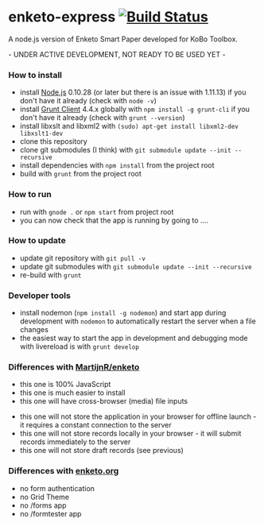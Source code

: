 enketo-express [![Build Status](https://travis-ci.org/kobotoolbox/enketo-express.png)](https://travis-ci.org/kobotoolbox/enketo-express)
==============

A node.js version of Enketo Smart Paper developed for KoBo Toolbox.

\- UNDER ACTIVE DEVELOPMENT, NOT READY TO BE USED YET \-

### How to install

* install [Node.js](http://nodejs.org/) 0.10.28 (or later but there is an issue with 1.11.13) if you don't have it already (check with `node -v`)
* install [Grunt Client](http://gruntjs.com) 4.4.x globally with `npm install -g grunt-cli` if you don't have it already (check with `grunt --version`)
* install libxslt and libxml2 with `(sudo) apt-get install libxml2-dev libxslt1-dev`
* clone this repository
* clone git submodules (I think) with `git submodule update --init --recursive`
* install dependencies with `npm install` from the project root
* build with `grunt` from the project root

### How to run
* run with `gnode .` or `npm start` from project root
* you can now check that the app is running by going to ....

### How to update
* update git repository with `git pull -v`
* update git submodules with `git submodule update --init --recursive`
* re-build with `grunt`

### Developer tools
* install nodemon (`npm install -g nodemon`) and start app during development with `nodemon` to automatically restart the server when a file changes
* the easiest way to start the app in development and debugging mode with livereload is with `grunt develop` 

### Differences with [MartijnR/enketo](https://github.com/MartijnR/enketo) 

+ this one is 100% JavaScript
+ this one is much easier to install
+ this one will have cross-browser (media) file inputs
- this one will not store the application in your browser for offline launch - it requires a constant connection to the server
- this one will not store records locally in your browser - it will submit records immediately to the server
- this one will not store draft records (see previous)

### Differences with [enketo.org](https://enketo.org)

- no form authentication
- no Grid Theme
- no /forms app
- no /formtester app
